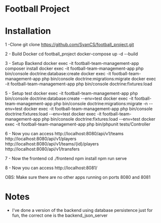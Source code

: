 # Football Project

# Installation

1 -Clone
 git clone https://github.com/SyanCS/football_project.git

2 - Build Docker
 cd football_project
docker-compose up -d --build

3 - Setup Backend
docker exec -it football-team-management-app composer install
docker exec -it football-team-management-app php bin/console doctrine:database:create
docker exec -it football-team-management-app php bin/console doctrine:migrations:migrate
docker exec -it football-team-management-app php bin/console doctrine:fixtures:load

5 - Setup test
docker exec -it football-team-management-app php bin/console doctrine:database:create --env=test
docker exec -it football-team-management-app php bin/console doctrine:migrations:migrate -n --env=test
docker exec -it football-team-management-app php bin/console doctrine:fixtures:load --env=test
docker exec -it football-team-management-app php bin/console doctrine:fixtures:load --env=test
docker exec -it football-team-management-app php bin/phpunit tests/Controller

6 - Now you can access 
http://localhost:8080/api/v1/teams
http://localhost:8080/api/v1/players
http://localhost:8080/api/v1/teams/{id}/players
http://localhost:8080/api/v1/transfers

7 - Now the frontend
cd ./frontend
npm install
npm run serve

8 - Now you can access  http://localhost:8081/

OBS: Make sure there are no other apps running on ports 8080 and 8081



# Notes

- I've done a version of the backend using database persistence just for fun, the correct one is the backend_json_server

